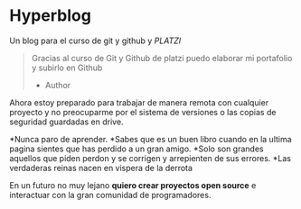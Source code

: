 # Hyperblog
Un blog para el curso de git y github y *PLATZI*
>Gracias al curso de Git y Github de platzi puedo elaborar mi portafolio y subirlo en Github
> - Author

Ahora estoy preparado para trabajar de manera remota con cualquier proyecto y no preocuparme por el sistema de versiones o las copias de seguridad guardadas en drive.

*Nunca paro de aprender.
*Sabes que es un buen libro cuando en la ultima pagina sientes que has perdido a un gran amigo.
*Solo son grandes aquellos que piden perdon y se corrigen y arrepienten de sus errores.
*Las verdaderas reinas nacen en vispera de la derrota

En un futuro no muy lejano **quiero crear proyectos open source** e interactuar con la gran comunidad de programadores.